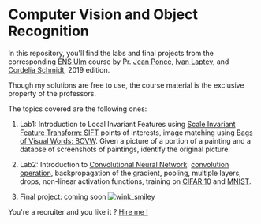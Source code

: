 # Computer Vision and Object Recognition

In this repository, you'll find the labs and final projects from the corresponding [ENS Ulm](http://www.ens.fr/en/ens/facts-and-rankings/international-rankings) course by Pr. [Jean Ponce](https://www.linkedin.com/in/jean-ponce-2302986/?originalSubdomain=fr), [Ivan Laptev](https://www.di.ens.fr/~laptev/), and [Cordelia Schmidt](https://www.linkedin.com/in/cordelia-schmid-47985a9/?originalSubdomain=fr), 2019 edition.

Though my solutions are free to use, the course material is the exclusive property of the professors. 

The topics covered are the following ones:

1. Lab1: Introduction to Local Invariant Features using [Scale Invariant Feature Transform: SIFT](https://en.wikipedia.org/wiki/Scale-invariant_feature_transform) points of interests, image matching using [Bags of Visual Words: BOVW](https://towardsdatascience.com/bag-of-visual-words-in-a-nutshell-9ceea97ce0fb). Given a picture of a portion of a painting and a databse of screenshots of paintings, identify the original picture.

2. Lab2: Introduction to [Convolutional Neural Network](http://cs231n.github.io/convolutional-networks/): [convolution operation](https://en.wikipedia.org/wiki/Convolution), backpropagation of the gradient, pooling, multiple layers, drops, non-linear activation functions, training on [CIFAR 10](https://en.wikipedia.org/wiki/CIFAR-10) and [MNIST](http://yann.lecun.com/exdb/mnist/).

3. Final project: coming soon  ![wink_smiley](http://cdn.onlinewebfonts.com/svg/img_431499.png)

You're a recruiter and you like it ? [Hire me !](https://www.linkedin.com/in/benjaminlazard/)
